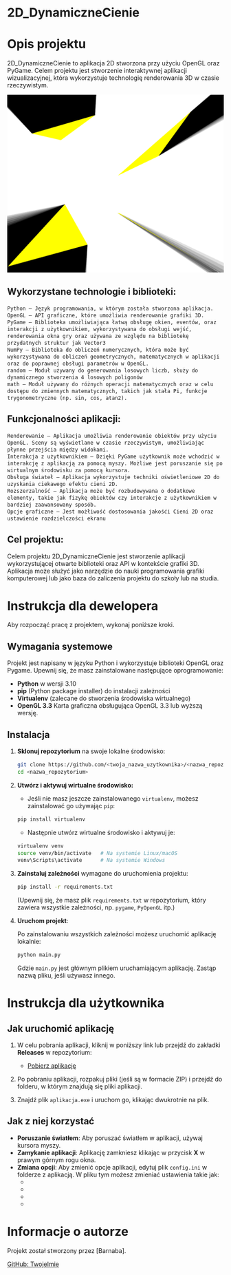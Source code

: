 # 2D_DynamiczneCienie

# Opis projektu
2D_DynamiczneCienie to aplikacja 2D stworzona przy użyciu OpenGL oraz PyGame. Celem projektu jest stworzenie interaktywnej aplikacji wizualizacyjnej, która wykorzystuje technologię renderowania 3D w czasie rzeczywistym.

![Podgląd okna aplikacji](images/grafika.png)

## Wykorzystane technologie i biblioteki:

    Python – Język programowania, w którym została stworzona aplikacja.
    OpenGL – API graficzne, które umożliwia renderowanie grafiki 3D.
    PyGame – Biblioteka umożliwiająca łatwą obsługę okien, eventów, oraz interakcji z użytkownikiem, wykorzystywana do obsługi wejść, renderowania okna gry oraz używana ze względu na bibliotekę przydatnych struktur jak Vector3
    NumPy – Biblioteka do obliczeń numerycznych, która może być wykorzystywana do obliczeń geometrycznych, matematycznych w aplikacji oraz do poprawnej obsługi parametrów w OpenGL.
    random – Moduł używany do generowania losowych liczb, służy do dynamicznego stworzenia 4 losowych poligonów
    math – Moduł używany do różnych operacji matematycznych oraz w celu dostępu do zmiennych matematycznych, takich jak stała Pi, funkcje trygonometryczne (np. sin, cos, atan2).

## Funkcjonalności aplikacji:

    Renderowanie – Aplikacja umożliwia renderowanie obiektów przy użyciu OpenGL. Sceny są wyświetlane w czasie rzeczywistym, umożliwiając płynne przejścia między widokami.
    Interakcja z użytkownikiem – Dzięki PyGame użytkownik może wchodzić w interakcję z aplikacją za pomocą myszy. Możliwe jest poruszanie się po wirtualnym środowisku za pomocą kursora.
    Obsługa świateł – Aplikacja wykorzystuje techniki oświetleniowe 2D do uzyskania ciekawego efektu cieni 2D.
    Rozszerzalność – Aplikacja może być rozbudowywana o dodatkowe elementy, takie jak fizykę obiektów czy interakcje z użytkownikiem w bardziej zaawansowany sposób.
    Opcje graficzne – Jest możłiwość dostosowania jakośći Cieni 2D oraz ustawienie rozdzielczości ekranu 

## Cel projektu:

Celem projektu 2D_DynamiczneCienie jest stworzenie aplikacji wykorzystującej otwarte biblioteki oraz API w kontekście grafiki 3D. Aplikacja może służyć jako narzędzie do nauki programowania grafiki komputerowej lub jako baza do zaliczenia projektu do szkoły lub na studia.

# Instrukcja dla dewelopera

Aby rozpocząć pracę z projektem, wykonaj poniższe kroki.

## Wymagania systemowe
Projekt jest napisany w języku Python i wykorzystuje biblioteki OpenGL oraz Pygame. Upewnij się, że masz zainstalowane następujące oprogramowanie:

- **Python** w wersji 3.10
- **pip** (Python package installer) do instalacji zależności
- **Virtualenv** (zalecane do stworzenia środowiska wirtualnego)
- **OpenGL 3.3** Karta graficzna obsługująca OpenGL 3.3 lub wyższą wersję.

## Instalacja
1. **Sklonuj repozytorium** na swoje lokalne środowisko:

    ```bash
    git clone https://github.com/<twoja_nazwa_uzytkownika>/<nazwa_repozytorium>.git
    cd <nazwa_repozytorium>
    ```

2. **Utwórz i aktywuj wirtualne środowisko:**

    - Jeśli nie masz jeszcze zainstalowanego `virtualenv`, możesz zainstalować go używając `pip`:

    ```bash
    pip install virtualenv
    ```

    - Następnie utwórz wirtualne środowisko i aktywuj je:

    ```bash
    virtualenv venv
    source venv/bin/activate   # Na systemie Linux/macOS
    venv\Scripts\activate      # Na systemie Windows
    ```

3. **Zainstaluj zależności** wymagane do uruchomienia projektu:

    ```bash
    pip install -r requirements.txt
    ```

    (Upewnij się, że masz plik `requirements.txt` w repozytorium, który zawiera wszystkie zależności, np. `pygame`, `PyOpenGL` itp.)

4. **Uruchom projekt**:

    Po zainstalowaniu wszystkich zależności możesz uruchomić aplikację lokalnie:

    ```bash
    python main.py
    ```

    Gdzie `main.py` jest głównym plikiem uruchamiającym aplikację. Zastąp nazwą pliku, jeśli używasz innego.

# Instrukcja dla użytkownika

## Jak uruchomić aplikację

1. W celu pobrania aplikacji, kliknij w poniższy link lub przejdź do zakładki **Releases** w repozytorium:
   - [Pobierz aplikację](link_do_releases)

2. Po pobraniu aplikacji, rozpakuj pliki (jeśli są w formacie ZIP) i przejdź do folderu, w którym znajdują się pliki aplikacji.

3. Znajdź plik `aplikacja.exe` i uruchom go, klikając dwukrotnie na plik.

## Jak z niej korzystać

- **Poruszanie światłem**: Aby poruszać światłem w aplikacji, używaj kursora myszy.
- **Zamykanie aplikacji**: Aplikację zamkniesz klikając w przycisk **X** w prawym górnym rogu okna.
- **Zmiana opcji**: Aby zmienić opcje aplikacji, edytuj plik `config.ini` w folderze z aplikacją. W pliku tym możesz zmieniać ustawienia takie jak:
  - [Przykład]: `shadowQuality=8`
  - [Przykład]: `shadowQualityStep=0.015`
  - [Przykład]: `screenWidth=1200`
  - [Przykład]: `screenHeight=1000`

# Informacje o autorze

Projekt został stworzony przez [Barnaba]. 

[GitHub: TwojeImie](https://github.com/TwojeImie)
  
